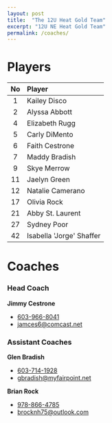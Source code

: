 ```yaml
---
layout: post
title:  "The 12U Heat Gold Team"
excerpt: "12U NE Heat Gold Team"
permalink: /coaches/
---
```

# Players

|No    | Player          |
|:----:|:----------------|
| 1    |Kailey Disco     |
| 2    |Alyssa Abbott    |
| 4    |Elizabeth Rugg   |
| 5    |Carly DiMento    |
| 6    |Faith Cestrone   |
| 7    |Maddy Bradish    |
| 9    |Skye Merrow      |
| 11   |Jaelyn Green     |
| 12   |Natalie Camerano |
| 17   |Olivia Rock      |
| 21   |Abby St. Laurent |
| 27   |Sydney Poor |
| 42   |Isabella 'Jorge' Shaffer|

# Coaches
### Head Coach
**Jimmy Cestrone**
* [603-966-8041](tel:+1-603-966-8041)
* [jamces6@comcast.net](mailto:jamces6@comcast.net)

### Assistant Coaches
**Glen Bradish**
* [603-714-1928](tel:+1-603-714-1928)
* [gbradish@myfairpoint.net](mailto:gbradish@myfairpoint.net)

**Brian Rock**
* [978-866-4785](tel:+1-978-866-4785)
* [brocknh75@outlook.com](mailto:brocknh75@outlook.com)
